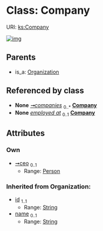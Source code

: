 
# Class: Company




URI: [ks:Company](https://w3id.org/linkml/tests/kitchen_sink/Company)


[![img](https://yuml.me/diagram/nofunky;dir:TB/class/[Person],[Organization],[Person]<ceo%200..1-%20[Company&#124;id(i):string;name(i):string%20%3F;aliases(i):string%20*],[Dataset]++-%20companies%200..*>[Company],[EmploymentEvent]-%20employed%20at%200..1>[Company],[Organization]^-[Company],[EmploymentEvent],[Dataset])](https://yuml.me/diagram/nofunky;dir:TB/class/[Person],[Organization],[Person]<ceo%200..1-%20[Company&#124;id(i):string;name(i):string%20%3F;aliases(i):string%20*],[Dataset]++-%20companies%200..*>[Company],[EmploymentEvent]-%20employed%20at%200..1>[Company],[Organization]^-[Company],[EmploymentEvent],[Dataset])

## Parents

 *  is_a: [Organization](Organization.md)

## Referenced by class

 *  **None** *[➞companies](dataset__companies.md)*  <sub>0..\*</sub>  **[Company](Company.md)**
 *  **None** *[employed at](employed_at.md)*  <sub>0..1</sub>  **[Company](Company.md)**

## Attributes


### Own

 * [➞ceo](company__ceo.md)  <sub>0..1</sub>
     * Range: [Person](Person.md)

### Inherited from Organization:

 * [id](id.md)  <sub>1..1</sub>
     * Range: [String](String.md)
 * [name](name.md)  <sub>0..1</sub>
     * Range: [String](String.md)
